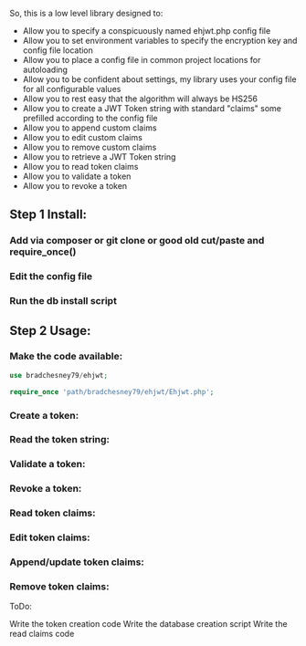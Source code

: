 So, this is a low level library designed to:

- Allow you to specify a conspicuously named ehjwt.php config file
- Allow you to set environment variables to specify the encryption key and config file location
- Allow you to place a config file in common project locations for autoloading
- Allow you to be confident about settings, my library uses your config file for all configurable values
- Allow you to rest easy that the algorithm will always be HS256
- Allow you to create a JWT Token string with standard "claims" some prefilled according to the config file
- Allow you to append custom claims
- Allow you to edit custom claims
- Allow you to remove custom claims
- Allow you to retrieve a JWT Token string
- Allow you to read token claims
- Allow you to validate a token
- Allow you to revoke a token

## Step 1 Install:

### Add via composer or git clone or good old cut/paste and require_once()


### Edit the config file


### Run the db install script


## Step 2 Usage:


### Make the code available:

```php
use bradchesney79/ehjwt;
```

```php
require_once 'path/bradchesney79/ehjwt/Ehjwt.php';
```


### Create a token:


### Read the token string:


### Validate a token:


### Revoke a token:


### Read token claims:


### Edit token claims:


### Append/update token claims:


### Remove token claims:


ToDo:

Write the token creation code
Write the database creation script
Write the read claims code
